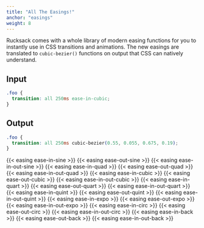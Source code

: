 ```yaml
---
title: "All The Easings!"
anchor: "easings"
weight: 8
---
```

Rucksack comes with a whole library of modern easing functions for you to instantly use in CSS transitions and animations. The new easings are translated to `cubic-bezier()` functions on output that CSS can natively understand.

## Input
```css
.foo {
  transition: all 250ms ease-in-cubic;
}
```
## Output
```css
.foo {
  transition: all 250ms cubic-bezier(0.55, 0.055, 0.675, 0.19);
}
```

<div>
  {{< easing ease-in-sine >}}
  {{< easing ease-out-sine >}}
  {{< easing ease-in-out-sine >}}
  {{< easing ease-in-quad >}}
  {{< easing ease-out-quad >}}
  {{< easing ease-in-out-quad >}}
  {{< easing ease-in-cubic >}}
  {{< easing ease-out-cubic >}}
  {{< easing ease-in-out-cubic >}}
  {{< easing ease-in-quart >}}
  {{< easing ease-out-quart >}}
  {{< easing ease-in-out-quart >}}
  {{< easing ease-in-quint >}}
  {{< easing ease-out-quint >}}
  {{< easing ease-in-out-quint >}}
  {{< easing ease-in-expo >}}
  {{< easing ease-out-expo >}}
  {{< easing ease-in-out-expo >}}
  {{< easing ease-in-circ >}}
  {{< easing ease-out-circ >}}
  {{< easing ease-in-out-circ >}}
  {{< easing ease-in-back >}}
  {{< easing ease-out-back >}}
  {{< easing ease-in-out-back >}}
</div>
